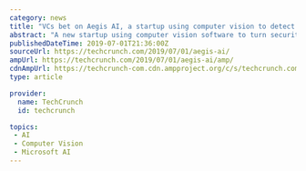 ```yaml
---
category: news
title: "VCs bet on Aegis AI, a startup using computer vision to detect guns"
abstract: "A new startup using computer vision software to turn security cameras into gun-detecting smart cameras has raised $2.2 million in venture capital funding in a round led by Bling Capital, with ..."
publishedDateTime: 2019-07-01T21:36:00Z
sourceUrl: https://techcrunch.com/2019/07/01/aegis-ai/
ampUrl: https://techcrunch.com/2019/07/01/aegis-ai/amp/
cdnAmpUrl: https://techcrunch-com.cdn.ampproject.org/c/s/techcrunch.com/2019/07/01/aegis-ai/amp/
type: article

provider:
  name: TechCrunch
  id: techcrunch

topics:
 - AI
 - Computer Vision
 - Microsoft AI
---
```

